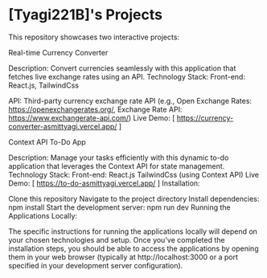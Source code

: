 #  [Tyagi221B]'s Projects

This repository showcases two interactive projects:

Real-time Currency Converter

Description: Convert currencies seamlessly with this application that fetches live exchange rates using an API.
Technology Stack:
Front-end: React.js, TailwindCss 

API: Third-party currency exchange rate API (e.g., Open Exchange Rates: https://openexchangerates.org/, Exchange Rate API: https://www.exchangerate-api.com/)
Live Demo: [ https://currency-converter-asmittyagi.vercel.app/ ]

Context API To-Do App

Description: Manage your tasks efficiently with this dynamic to-do application that leverages the Context API for state management.
Technology Stack:
Front-end: React.js TailwindCss (using Context API)
Live Demo: [ https://to-do-asmittyagi.vercel.app/ ] 
Installation:

Clone this repository
Navigate to the project directory
Install dependencies: npm install
Start the development server: npm run dev
Running the Applications Locally:

The specific instructions for running the applications locally will depend on your chosen technologies and setup. Once you've completed the installation steps, you should be able to access the applications by opening them in your web browser (typically at http://localhost:3000 or a port specified in your development server configuration).
